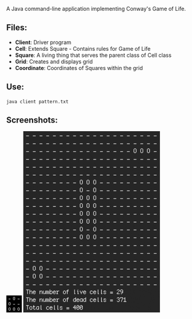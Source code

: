 

A Java command-line application implementing Conway's Game of Life. 

## Files:
* **Client**: Driver program
* **Cell**: Extends Square - Contains rules for Game of Life
* **Square**: A living thing that serves the parent class of Cell class
* **Grid**: Creates and displays grid
* **Coordinate**: Coordinates of Squares within the grid

## Use:
	java client pattern.txt

## Screenshots:
![Glider](https://raw.githubusercontent.com/edwardayala/GameOfLife/master/GameOfLife.png)
![Pattern1](https://raw.githubusercontent.com/edwardayala/GameOfLife/master/pattern1.gif)
